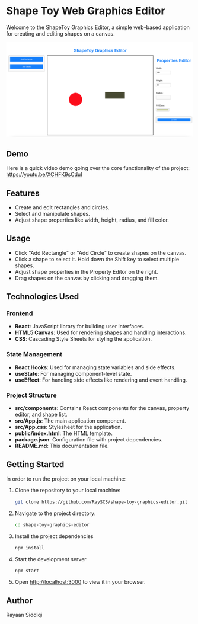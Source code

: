 # Shape Toy Web Graphics Editor

Welcome to the ShapeToy Graphics Editor, a simple web-based application for creating and editing shapes on a canvas.

![ShapeToy Web Graphics Editor Screenshot](shapetoypic.png)

## Demo
Here is a quick video demo going over the core functionality of the project: https://youtu.be/XCHFK9sCduI

## Features

- Create and edit rectangles and circles.
- Select and manipulate shapes.
- Adjust shape properties like width, height, radius, and fill color.

## Usage
- Click "Add Rectangle" or "Add Circle" to create shapes on the canvas.
- Click a shape to select it. Hold down the Shift key to select multiple shapes.
- Adjust shape properties in the Property Editor on the right.
- Drag shapes on the canvas by clicking and dragging them.

## Technologies Used

### Frontend
- **React**: JavaScript library for building user interfaces.
- **HTML5 Canvas**: Used for rendering shapes and handling interactions.
- **CSS**: Cascading Style Sheets for styling the application.

### State Management
- **React Hooks**: Used for managing state variables and side effects.
- **useState**: For managing component-level state.
- **useEffect**: For handling side effects like rendering and event handling.

### Project Structure
- **src/components**: Contains React components for the canvas, property editor, and shape list.
- **src/App.js**: The main application component.
- **src/App.css**: Stylesheet for the application.
- **public/index.html**: The HTML template.
- **package.json**: Configuration file with project dependencies.
- **README.md**: This documentation file.


## Getting Started

In order to run the project on your local machine:

1. Clone the repository to your local machine:

   ```bash
   git clone https://github.com/RaySCS/shape-toy-graphics-editor.git

2. Navigate to the project directory:
   
   ```bash
   cd shape-toy-graphics-editor

3. Install the project dependencies 
   
   ```bash
   npm install
   
4. Start the development server
   
   ```bash
   npm start

5. Open [http://localhost:3000](http://localhost:3000) to view it in your browser.

## Author
Rayaan Siddiqi
